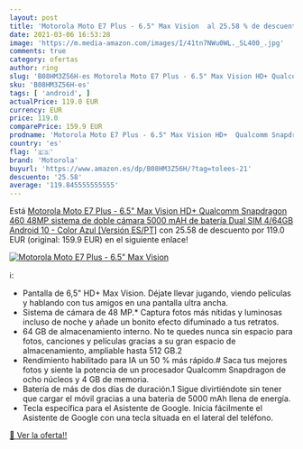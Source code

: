 ```yaml
---
layout: post
title: 'Motorola Moto E7 Plus - 6.5" Max Vision  al 25.58 % de descuento'
date: 2021-03-06 16:53:28
image: 'https://m.media-amazon.com/images/I/41tn7NWu0WL._SL400_.jpg'
comments: true
category: ofertas
author: ring
slug: 'B08HM3Z56H-es Motorola Moto E7 Plus - 6.5" Max Vision HD+ Qualcomm...'
sku: 'B08HM3Z56H-es'
tags: [ 'android', ]
actualPrice: 119.0 EUR
currency: EUR
price: 119.0
comparePrice: 159.9 EUR
prodname: 'Motorola Moto E7 Plus - 6.5" Max Vision HD+  Qualcomm Snapdragon 460  48MP sistema de doble cámara  5000 mAH de batería  Dual SIM  4/64GB  Android 10 - Color Azul [Versión ES/PT]'
country: 'es'
flag: '🇪🇸'
brand: 'Motorola'
buyurl: 'https://www.amazon.es/dp/B08HM3Z56H/?tag=tolees-21'
descuento: '25.58'
average: '119.845555555555'
---
```


Está [Motorola Moto E7 Plus - 6.5" Max Vision HD+  Qualcomm Snapdragon 460  48MP sistema de doble cámara  5000 mAH de batería  Dual SIM  4/64GB  Android 10 - Color Azul [Versión ES/PT]](https://www.amazon.es/dp/B08HM3Z56H/?tag=tolees-21) con 25.58 de descuento por 119.0 EUR (original: 159.9 EUR) en el siguiente enlace!

[![Motorola Moto E7 Plus - 6.5" Max Vision ](https://m.media-amazon.com/images/I/41tn7NWu0WL._SL400_.jpg)](https://www.amazon.es/dp/B08HM3Z56H/?tag=tolees-21)

ℹ️:

- Pantalla de 6,5" HD+ Max Vision. Déjate llevar jugando, viendo películas y hablando con tus amigos en una pantalla ultra ancha.
- Sistema de cámara de 48 MP.* Captura fotos más nítidas y luminosas incluso de noche y añade un bonito efecto difuminado a tus retratos.
- 64 GB de almacenamiento interno. No te quedes nunca sin espacio para fotos, canciones y películas gracias a su gran espacio de almacenamiento, ampliable hasta 512 GB.2
- Rendimiento habilitado para IA un 50 % más rápido.# Saca tus mejores fotos y siente la potencia de un procesador Qualcomm Snapdragon de ocho núcleos y 4 GB de memoria.
- Batería de más de dos días de duración.1 Sigue divirtiéndote sin tener que cargar el móvil gracias a una batería de 5000 mAh llena de energía.
- Tecla específica para el Asistente de Google. Inicia fácilmente el Asistente de Google con una tecla situada en el lateral del teléfono.

[🛒 Ver la oferta!!](https://www.amazon.es/dp/B08HM3Z56H/?tag=tolees-21)

